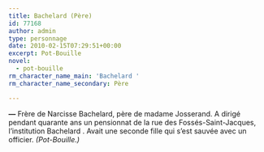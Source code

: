 ```yaml
---
title: Bachelard (Père)
id: 77168
author: admin
type: personnage
date: 2010-02-15T07:29:51+00:00
excerpt: Pot-Bouille
novel:
  - pot-bouille
rm_character_name_main: 'Bachelard '
rm_character_name_secondary: Père

---
```

**—** Frère de Narcisse Bachelard, père de madame Josserand. A dirigé pendant quarante ans un pensionnat de la rue des Fossés-Saint-Jacques, l&rsquo;institution Bachelard . Avait une seconde fille qui s&rsquo;est sauvée avec un officier. _(Pot-Bouille.)_